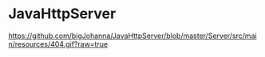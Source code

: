 # JavaHttpServer

https://github.com/bigJohanna/JavaHttpServer/blob/master/Server/src/main/resources/404.gif?raw=true

